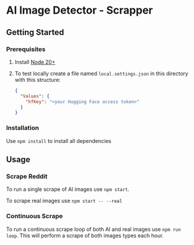 # AI Image Detector - Scrapper

## Getting Started

### Prerequisites

1. Install [Node 20+](https://nodejs.org/en/download/)

1. To test locally create a file named `local.settings.json` in this directory with this structure:

    ```json
    {
      "Values": {
        "hfKey": "<your Hugging Face access token>"
      }
    }
    ```

### Installation

Use `npm install` to install all dependencies

## Usage

### Scrape Reddit

To run a single scrape of AI images use `npm start`.

To scrape real images use `npm start -- --real`

### Continuous Scrape

To run a continuous scrape loop of both AI and real images use `npm run loop`. This will perform a scrape of both images types each hour.
